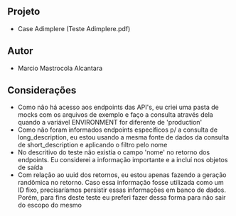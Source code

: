 ## Projeto
 - Case Adimplere (Teste Adimplere.pdf)


## Autor
 - Marcio Mastrocola Alcantara


## Considerações
 - Como não há acesso aos endpoints das API's, eu criei uma pasta de mocks com os arquivos de exemplo e faço a consulta através dela quando a variável ENVIRONMENT for diferente de 'production'
 - Como não foram informados endpoints específicos p/ a consulta de long_description, eu estou usando a mesma fonte de dados da consulta de short_description e aplicando o filtro pelo nome
 - No descritivo do teste não existia o campo 'nome' no retorno dos endpoints. Eu considerei a informação importante e a incluí nos objetos de saída
 - Com relação ao uuid dos retornos, eu estou apenas fazendo a geração randômica no retorno. Caso essa informação fosse utilizada como um ID fixo, precisaríamos persistir essas informações em banco de dados. Porém, para fins deste teste eu preferi fazer dessa forma para não sair do escopo do mesmo